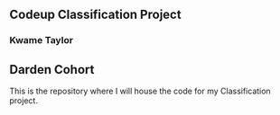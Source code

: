## Codeup Classification Project

### Kwame Taylor
## Darden Cohort

This is the repository where I will house the code for my Classification project.